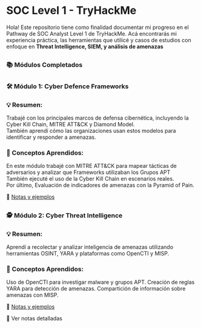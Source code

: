 # SOC Level 1 - TryHackMe
Hola! Este repositorio tiene como finalidad documentar mi progreso en el Pathway de SOC Analyst Level 1 de TryHackMe. 
Acá encontrarás mi experiencia práctica, las herramientas que utilicé y casos de estudios con enfoque en **Threat Intelligence, SIEM, y análisis de amenazas**
##

### 📚 Módulos Completados
##
### 🛠️ Módulo 1: Cyber Defence Frameworks  
  
### 💡 Resumen: 
Trabajé con los principales marcos de defensa cibernética, incluyendo la Cyber Kill Chain, MITRE ATT&CK y Diamond Model.  
También aprendí cómo las organizaciones usan estos modelos para identificar y responder a amenazas.

### 📢 Conceptos Aprendidos:

En este módulo trabajé con MITRE ATT&CK para mapear tácticas de adversarios y analizar que Frameworks utilizaban los Grupos APT  
También ejecuté el uso de la Cyber Kill Chain en escenarios reales.  
Por último, Evaluación de indicadores de amenazas con la Pyramid of Pain.  
  
📌 [Notas y ejemplos](./Modulo1_Cyber_Defence_Frameworks/README.md)

##
### 🕵️ Módulo 2: Cyber Threat Intelligence
### 💡 Resumen:  
Aprendí a recolectar y analizar inteligencia de amenazas utilizando herramientas OSINT, YARA y plataformas como OpenCTI y MISP.

### 📢 Conceptos Aprendidos:

Uso de OpenCTI para investigar malware y grupos APT.
Creación de reglas YARA para detección de amenazas.
Compartición de información sobre amenazas con MISP.

📌 [Notas y ejemplos](./Modulo2_Cyber_Threat_Intelligence/README.md)
  
📖 Ver notas detalladas
